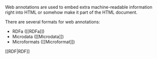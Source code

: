Web annotations are used to embed extra machine-readable information right into HTML or somehow make it part of the HTML document.

There are several formats for web annotations:
- RDFa ([[RDFa]])
- Microdata ([[Microdata]])
- Microformats ([[Microformat]])

[[RDF|RDF]]